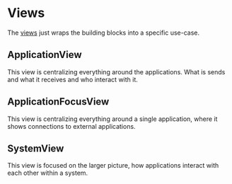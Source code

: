 # Views
The [views](views.md) just wraps the building blocks into a specific use-case.

## ApplicationView
This view is centralizing everything around the applications. What is sends and what it receives and who interact with it.

## ApplicationFocusView
This view is centralizing everything around a single application, where it shows connections to external applications.

## SystemView
This view is focused on the larger picture, how applications interact with each other within a system.
